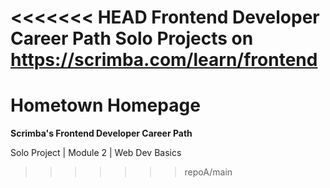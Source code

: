 <<<<<<< HEAD
Frontend Developer Career Path Solo Projects on https://scrimba.com/learn/frontend
=======
# Hometown Homepage

**Scrimba's Frontend Developer Career Path**

Solo Project | Module 2 | Web Dev Basics
>>>>>>> repoA/main
